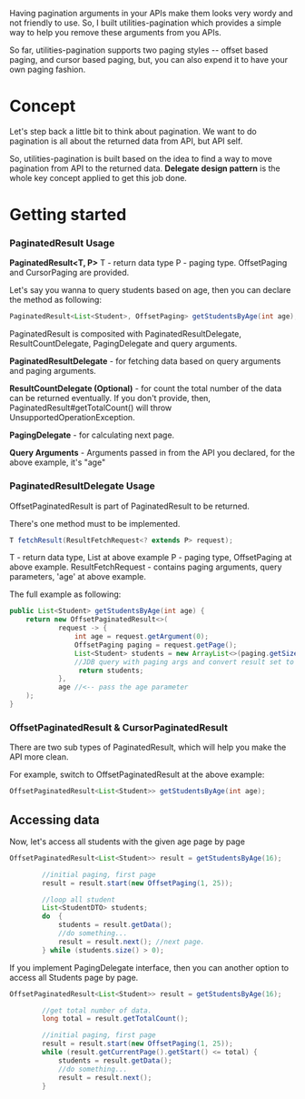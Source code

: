 Having pagination arguments in your APIs make them looks very wordy and not friendly to use. So, I built utilities-pagination which provides a simple way to help you remove these arguments from you APIs.

So far, utilities-pagination supports two paging styles -- offset based paging, and cursor based paging, but, you can also expend it to have your own paging fashion.

# Concept
Let's step back a little bit to think about pagination. We want to do pagination is all about the returned data from API, but API self.

So, utilities-pagination is built based on the idea to find a way to move pagination from API to the returned data. **Delegate design pattern** is the whole key concept applied to get this job done.

# Getting started

### PaginatedResult Usage
**PaginatedResult\<T, P\>**
T - return data type
P - paging type. OffsetPaging and CursorPaging are provided.

Let's say you wanna to query students based on age, then you can declare the method as following:

```java
PaginatedResult<List<Student>, OffsetPaging> getStudentsByAge(int age);
```

PaginatedResult is composited with PaginatedResultDelegate, ResultCountDelegate, PagingDelegate and query arguments.

**PaginatedResultDelegate** - for fetching data based on query arguments and paging arguments.

**ResultCountDelegate (Optional)** - for count the total number of the data can be returned eventually. If you don't provide, then, PaginatedResult#getTotalCount() will throw UnsupportedOperationException.

**PagingDelegate** - for calculating next page.

**Query Arguments** - Arguments passed in from the API you declared, for the above example, it's "age"

### PaginatedResultDelegate Usage
OffsetPaginatedResult is part of PaginatedResult to be returned.

There's one method must to be implemented.

```java
T fetchResult(ResultFetchRequest<? extends P> request);
```

T - return data type, List<Student> at above example
P - paging type, OffsetPaging at above example.
ResultFetchRequest - contains paging arguments, query parameters, 'age' at above example.

The full example as following:
```java
public List<Student> getStudentsByAge(int age) {
    return new OffsetPaginatedResult<>(
            request -> {
                int age = request.getArgument(0);
                OffsetPaging paging = request.getPage();
                List<Student> students = new ArrayList<>(paging.getSize());
                //JDB query with paging args and convert result set to Student list
                 return students;
            },
            age //<-- pass the age parameter
    );
}
```

### OffsetPaginatedResult & CursorPaginatedResult
There are two sub types of PaginatedResult, which will help you make the API more clean.

For example, switch to OffsetPaginatedResult at the above example:
```java
OffsetPaginatedResult<List<Student>> getStudentsByAge(int age);
```

## Accessing data
Now, let's access all students with the given age page by page
```java
OffsetPaginatedResult<List<Student>> result = getStudentsByAge(16);

        //initial paging, first page
        result = result.start(new OffsetPaging(1, 25));

        //loop all student
        List<StudentDTO> students;
        do  {
            students = result.getData();
            //do something...
            result = result.next(); //next page.
        } while (students.size() > 0);
```

If you implement PagingDelegate interface, then you can another option to access all Students page by page.
```java
OffsetPaginatedResult<List<Student>> result = getStudentsByAge(16);

        //get total number of data.
        long total = result.getTotalCount();

        //initial paging, first page
        result = result.start(new OffsetPaging(1, 25));
        while (result.getCurrentPage().getStart() <= total) {
            students = result.getData();
            //do something...
            result = result.next();
        }
```
